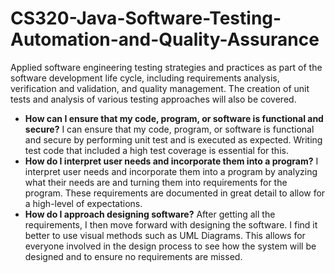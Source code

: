 # CS320-Java-Software-Testing-Automation-and-Quality-Assurance
Applied software engineering testing strategies and practices as part of the software development life cycle, including requirements analysis, verification and validation, and quality management. The creation of unit tests and analysis of various testing approaches will also be covered.

- **How can I ensure that my code, program, or software is functional and secure?**
I can ensure that my code, program, or software is functional and secure by performing unit test and is executed as expected. Writing test code that included a high test coverage is essential for this. 
- **How do I interpret user needs and incorporate them into a program?**
I interpret user needs and incorporate them into a program by analyzing what their needs are and turning them into requirements for the program. These requirements are documented in great detail to allow for a high-level of expectations. 
- **How do I approach designing software?**
After getting all the requirements, I then move forward with designing the software. I find it better to use visual methods such as UML Diagrams. This allows for everyone involved in the design process to see how the system will be designed and to ensure no requirements are missed.  


